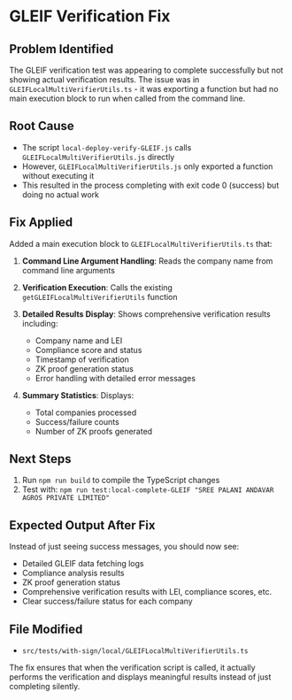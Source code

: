 # GLEIF Verification Fix

## Problem Identified
The GLEIF verification test was appearing to complete successfully but not showing actual verification results. The issue was in `GLEIFLocalMultiVerifierUtils.ts` - it was exporting a function but had no main execution block to run when called from the command line.

## Root Cause
- The script `local-deploy-verify-GLEIF.js` calls `GLEIFLocalMultiVerifierUtils.js` directly
- However, `GLEIFLocalMultiVerifierUtils.js` only exported a function without executing it
- This resulted in the process completing with exit code 0 (success) but doing no actual work

## Fix Applied
Added a main execution block to `GLEIFLocalMultiVerifierUtils.ts` that:

1. **Command Line Argument Handling**: Reads the company name from command line arguments
2. **Verification Execution**: Calls the existing `getGLEIFLocalMultiVerifierUtils` function
3. **Detailed Results Display**: Shows comprehensive verification results including:
   - Company name and LEI
   - Compliance score and status
   - Timestamp of verification
   - ZK proof generation status
   - Error handling with detailed error messages

4. **Summary Statistics**: Displays:
   - Total companies processed
   - Success/failure counts
   - Number of ZK proofs generated

## Next Steps
1. Run `npm run build` to compile the TypeScript changes
2. Test with: `npm run test:local-complete-GLEIF "SREE PALANI ANDAVAR AGROS PRIVATE LIMITED"`

## Expected Output After Fix
Instead of just seeing success messages, you should now see:
- Detailed GLEIF data fetching logs
- Compliance analysis results
- ZK proof generation status
- Comprehensive verification results with LEI, compliance scores, etc.
- Clear success/failure status for each company

## File Modified
- `src/tests/with-sign/local/GLEIFLocalMultiVerifierUtils.ts`

The fix ensures that when the verification script is called, it actually performs the verification and displays meaningful results instead of just completing silently.
